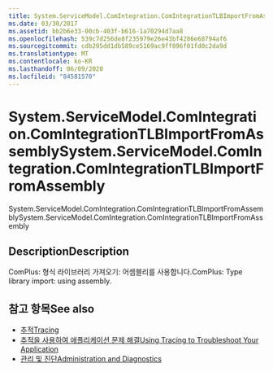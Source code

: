 ```yaml
---
title: System.ServiceModel.ComIntegration.ComIntegrationTLBImportFromAssembly
ms.date: 03/30/2017
ms.assetid: bb2b6e33-00cb-403f-b616-1a70294d7aa8
ms.openlocfilehash: 539c7d256de8f235979e26e43bf4286e68794af6
ms.sourcegitcommit: cdb295dd1db589ce5169ac9ff096f01fd0c2da9d
ms.translationtype: MT
ms.contentlocale: ko-KR
ms.lasthandoff: 06/09/2020
ms.locfileid: "84581570"
---
```

# <a name="systemservicemodelcomintegrationcomintegrationtlbimportfromassembly"></a><span data-ttu-id="c36e0-102">System.ServiceModel.ComIntegration.ComIntegrationTLBImportFromAssembly</span><span class="sxs-lookup"><span data-stu-id="c36e0-102">System.ServiceModel.ComIntegration.ComIntegrationTLBImportFromAssembly</span></span>
<span data-ttu-id="c36e0-103">System.ServiceModel.ComIntegration.ComIntegrationTLBImportFromAssembly</span><span class="sxs-lookup"><span data-stu-id="c36e0-103">System.ServiceModel.ComIntegration.ComIntegrationTLBImportFromAssembly</span></span>  
  
## <a name="description"></a><span data-ttu-id="c36e0-104">Description</span><span class="sxs-lookup"><span data-stu-id="c36e0-104">Description</span></span>  
 <span data-ttu-id="c36e0-105">ComPlus: 형식 라이브러리 가져오기: 어셈블리를 사용합니다.</span><span class="sxs-lookup"><span data-stu-id="c36e0-105">ComPlus: Type library import: using assembly.</span></span>  
  
## <a name="see-also"></a><span data-ttu-id="c36e0-106">참고 항목</span><span class="sxs-lookup"><span data-stu-id="c36e0-106">See also</span></span>

- [<span data-ttu-id="c36e0-107">추적</span><span class="sxs-lookup"><span data-stu-id="c36e0-107">Tracing</span></span>](index.md)
- [<span data-ttu-id="c36e0-108">추적을 사용하여 애플리케이션 문제 해결</span><span class="sxs-lookup"><span data-stu-id="c36e0-108">Using Tracing to Troubleshoot Your Application</span></span>](using-tracing-to-troubleshoot-your-application.md)
- [<span data-ttu-id="c36e0-109">관리 및 진단</span><span class="sxs-lookup"><span data-stu-id="c36e0-109">Administration and Diagnostics</span></span>](../index.md)
